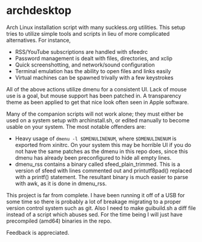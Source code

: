 # archdesktop

Arch Linux installation script with many suckless.org utilities. This setup tries to utilize simple tools and scripts in lieu of more complicated alternatives. For instance,<br>

* RSS/YouTube subscriptions are handled with sfeedrc
* Password management is dealt with files, directories, and xclip
* Quick screenshotting, and network/sound configuration
* Terminal emulation has the ability to open files and links easily
* Virtual machines can be spawned trivally with a few keystrokes

All of the above actions utilize dmenu for a consistent UI. Lack of mouse use is a goal, but mouse support has been patched in. A transparency theme as been applied to get that nice look often seen in Apple software.<br>

Many of the companion scripts will not work alone; they must either be used on a system setup with archinstall.sh, or edited manually to become usable on your system. The most notable offenders are:

* Heavy usage of `dmenu -l $DMENULINENUM`, where `$DMENULINENUM` is exported from xinitrc. On your system this may be horrible UI if you do not have the same patches as the dmenu in this repo does, since this dmenu has already been preconfigured to hide all empty lines.
* dmenu_rss contains a binary called sfeed_plain_trimmed. This is a version of sfeed with lines commented out and printutf8pad() replaced with a printf() statement. The resultant binary is much easier to parse with awk, as it is done in dmenu_rss.<br>

This project is far from complete. I have been running it off of a USB for some time so there is probably a lot of breakage migrating to a proper version control system such as git. Also I need to make guibuild.sh a diff file instead of a script which abuses sed. For the time being I will just have precompiled (amd64) binaries in the repo.<br>

Feedback is appreciated.
